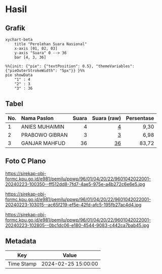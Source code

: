 # Hasil

## Grafik

```mermaid
xychart-beta
    title "Perolehan Suara Nasional"
    x-axis [01, 02, 03]
    y-axis "Suara" 0 --> 36
    bar [4, 3, 36]
```

```mermaid
%%{init: {"pie": {"textPosition": 0.5}, "themeVariables": {"pieOuterStrokeWidth": "5px"}} }%%
pie showData
    "1" : 4
    "2" : 3
    "3" : 36
```

## Tabel

| No. | Nama Paslon    | Suara | Suara (raw) | Persentase |
|:--- |:-------------- | -----:| -----------:| ----------:|
| 1   | ANIES MUHAIMIN | 4     | [4][p-1]    | 9,30       |
| 2   | PRABOWO GIBRAN | 3     | [3][p-2]    | 6,98       |
| 3   | GANJAR MAHFUD  | 36    | [36][p-3]   | 83,72      |


[p-1]: https://github.com/gigit-pemilu/pemilu-2024/blob/main/pilpres/hitung-suara/sub/96-papua-barat-daya/sub/01-sorong/sub/04-beraur/sub/2022-kmafo/sub/001-tps/sub/paslon-1.txt
[p-2]: https://github.com/gigit-pemilu/pemilu-2024/blob/main/pilpres/hitung-suara/sub/96-papua-barat-daya/sub/01-sorong/sub/04-beraur/sub/2022-kmafo/sub/001-tps/sub/paslon-2.txt
[p-3]: https://github.com/gigit-pemilu/pemilu-2024/blob/main/pilpres/hitung-suara/sub/96-papua-barat-daya/sub/01-sorong/sub/04-beraur/sub/2022-kmafo/sub/001-tps/sub/paslon-3.txt

## Foto C Plano

https://sirekap-obj-formc.kpu.go.id/e981/pemilu/ppwp/96/01/04/20/22/9601042022001-20240223-100350--ff512dd8-7fd7-4ae5-975e-a4b272c6e6e5.jpg

https://sirekap-obj-formc.kpu.go.id/e981/pemilu/ppwp/96/01/04/20/22/9601042022001-20240223-103015--ac65f219-ef5e-42fd-afc5-195fb27ac4d4.jpg

https://sirekap-obj-formc.kpu.go.id/e981/pemilu/ppwp/96/01/04/20/22/9601042022001-20240223-102805--0bc1dc06-e180-4544-9083-c442ca7bab45.jpg


## Metadata

| Key        | Value               |
| ---------- | ------------------- |
| Time Stamp | 2024-02-25 15:00:00 |



